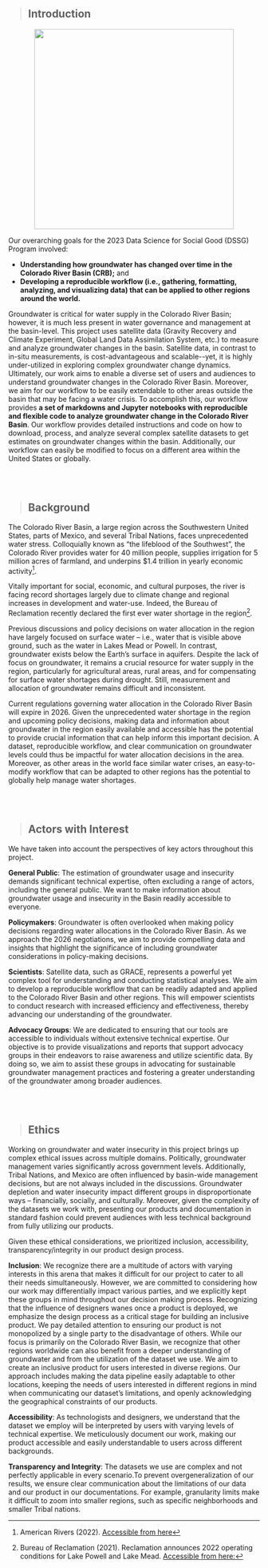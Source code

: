 > ## Introduction

<div style="text-align: center;">
    <img width="400" src="{{site.url }}{{site.baseurl  }}/CRB.jpeg">
</div>

Our overarching goals for the 2023 Data Science for Social Good (DSSG) Program involved:
* **Understanding how groundwater has changed over time in the Colorado River Basin (CRB);** and
* **Developing a reproducible workflow (i.e., gathering, formatting, analyzing, and visualizing data) that can be applied to other regions around the world.**

Groundwater is critical for water supply in the Colorado River Basin; however, it is much less present in water governance and management at the basin-level. This project uses satellite data (Gravity Recovery and Climate Experiment, Global Land Data Assimilation System, etc.) to measure and analyze groundwater changes in the basin. Satellite data, in contrast to in-situ measurements, is cost-advantageous and scalable--yet, it is highly under-utilized in exploring complex groundwater change dynamics.
Ultimately, our work aims to enable a diverse set of users and audiences to understand groundwater changes in the Colorado River Basin. Moreover, we aim for our workflow to be easily extendable to other areas outside the basin that may be facing a water crisis. To accomplish this, our workflow provides **a set of markdowns and Jupyter notebooks with reproducible and flexible code to analyze groundwater change in the Colorado River Basin**. Our workflow provides detailed instructions and code on how to download, process, and analyze several complex satellite datasets to get estimates on groundwater changes within the basin. Additionally, our workflow can easily be modified to focus on a different area within the United States or globally. 

<br>
<br>

> ## Background

The Colorado River Basin, a large region across the Southwestern United States, parts of Mexico, and several Tribal Nations, faces unprecedented water stress. Colloquially known as “the lifeblood of the Southwest”, the Colorado River provides water for 40 million people, supplies irrigation for 5 million acres of farmland, and underpins $1.4 trillion in yearly economic activity[^1]. 

[^1]: American Rivers (2022). [Accessible from here](https://www.americanrivers.org/wp-content/uploads/2022/04/ColoradoRiver_MER2022_Report_Final_03302022.pdf) 

Vitally important for social, economic, and cultural purposes, the river is facing record shortages largely due to climate change and regional increases in development and water-use. Indeed, the Bureau of Reclamation recently declared the first ever water shortage in the region[^2].

[^2]: Bureau of Reclamation (2021). Reclamation announces 2022 operating conditions for Lake Powell and Lake Mead. [Accessible from here:](https://www.usbr.gov/newsroom/news-release/3950)

Previous discussions and policy decisions on water allocation in the region have largely focused on surface water – i.e., water that is visible above ground, such as the water in Lakes Mead or Powell. In contrast, groundwater exists below the Earth’s surface in aquifers. Despite the lack of focus on groundwater, it remains a crucial resource for water supply in the region, particularly for agricultural areas, rural areas, and for compensating for surface water shortages during drought. Still, measurement and allocation of groundwater remains difficult and inconsistent.

Current regulations governing water allocation in the Colorado River Basin will expire in 2026. Given the unprecedented water shortage in the region and upcoming policy decisions, making data and information about groundwater in the region easily available and accessible has the potential to provide crucial information that can help inform this important decision. A dataset, reproducible workflow, and clear communication on groundwater levels could thus be impactful for water allocation decisions in the area. Moreover, as other areas in the world face similar water crises, an easy-to-modify workflow that can be adapted to other regions has the potential to globally help manage water shortages.

<br>
<br>

> ## Actors with Interest

We have taken into account the perspectives of key actors throughout this project.

**General Public**: The estimation of groundwater usage and insecurity demands significant technical expertise, often excluding a range of actors, including the general public. We want to make information about groundwater usage and insecurity in the Basin readily accessible to everyone.

**Policymakers**:  Groundwater is often overlooked when making policy decisions regarding water allocations in the Colorado River Basin. As we approach the 2026 negotiations, we aim to provide compelling data and insights that highlight the significance of including groundwater considerations in policy-making decisions.

**Scientists**: Satellite data, such as GRACE, represents a powerful yet complex tool for understanding and conducting statistical analyses. We aim to develop a reproducible workflow that can be readily adapted and applied to the Colorado River Basin and other regions. This will empower scientists to conduct research with increased efficiency and effectiveness, thereby advancing our understanding of the groundwater.

**Advocacy Groups**: We are dedicated to ensuring that our tools are accessible to individuals without extensive technical expertise. Our objective is to provide visualizations and reports that support advocacy groups in their endeavors to raise awareness and utilize scientific data. By doing so, we aim to assist these groups in advocating for sustainable groundwater management practices and fostering a greater understanding of the groundwater among broader audiences.

<br>
<br>

> ## Ethics

Working on groundwater and water insecurity in this project brings up complex ethical issues across multiple domains. Politically, groundwater management varies significantly across government levels. Additionally, Tribal Nations, and Mexico are often influenced by basin-wide management decisions, but are not always included in the discussions. Groundwater depletion and water insecurity impact different groups in disproportionate ways – financially, socially, and culturally. Moreover, given the complexity of the datasets we work with, presenting our products and documentation in standard fashion could prevent audiences with less technical background from fully utilizing our products.

Given these ethical considerations, we prioritized inclusion, accessibility, transparency/integrity in our product design process.

**Inclusion**: We recognize there are a multitude of actors with varying interests in this arena that makes it difficult for our project to cater to all their needs simultaneously. However, we are committed to considering how our work may differentially impact various parties, and we explicitly kept these groups in mind throughout our decision making process. Recognizing that the influence of designers wanes once a product is deployed, we emphasize the design process as a critical stage for building an inclusive product. We pay detailed attention to ensuring our product is not monopolized by a single party to the disadvantage of others. While our focus is primarily on the Colorado River Basin, we recognize that other regions worldwide can also benefit from a deeper understanding of groundwater and from the utilization of the dataset we use. We aim to create an inclusive product for users interested in diverse regions. Our approach includes making the data pipeline easily adaptable to other locations, keeping the needs of users interested in different regions in mind when communicating our dataset’s limitations, and openly acknowledging the geographical constraints of our products.

**Accessibility**: As technologists and designers, we understand that the dataset we employ will be interpreted by users with varying levels of technical expertise. We meticulously document our work, making our product accessible and easily understandable to users across different backgrounds.

**Transparency and Integrity**: The datasets we use are complex and not perfectly applicable in every scenario.To prevent overgeneralization of our results, we ensure clear communication about the limitations of our data and our product in our documentations. For example, granularity limits make it difficult to zoom into smaller regions, such as specific neighborhoods and smaller Tribal nations.

